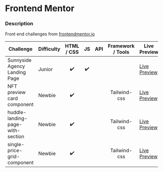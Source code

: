 # Frontend Mentor

### Description

Front end challenges from [frontendmentor.io](http://frontendmentor.io)

| Challenge                        | Difficulty | HTML / CSS | JS  | API | Framework / Tools | Live Preview                                                                                                        |
| -------------------------------- | ---------- | :--------: | :-: | :-: | :---------------: | ------------------------------------------------------------------------------------------------------------------- |
| Sunnyside Agency Landing Page    | Junior     |     ✔️     | ✔️  |     |                   | [Live Preview](https://suochantsao.github.io/Frontend-Mentor/sunnyside-agency-landing-page/)                        |
| NFT preview card component       | Newbie     |     ✔️     |     |     |   Tailwind-css    | [Live Preview](https://suochantsao.github.io/Frontend-Mentor/nft-preview-card-component/)                           |
| huddle-landing-page-with-section | Newbie     |     ✔️     |     |     |   Tailwind-css    | [Live Preview](https://suochantsao.github.io/Frontend-Mentor/huddle-landing-page-with-single-introductory-section/) |
| single-price-grid-component      | Newbie     |     ✔️     |     |     |   Tailwind-css    | [Live Preview](https://suochantsao.github.io/Frontend-Mentor/single-price-grid-component/)                          |
